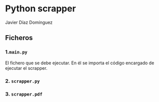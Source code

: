 # Python scrapper 
Javier Díaz Domínguez

## Ficheros

### 1.`main.py`

El fichero que se debe ejecutar. En él se importa el código encargado de ejecutar el scrapper.

### 2. `scrapper.py`



### 3. `scrapper.pdf`